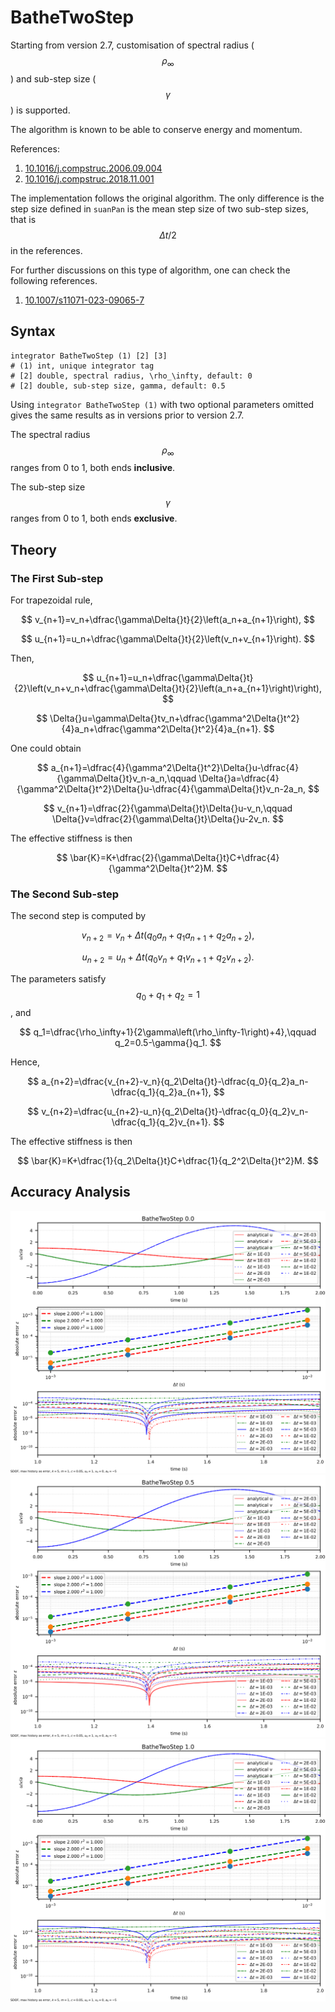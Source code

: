 # BatheTwoStep

Starting from version 2.7, customisation of spectral radius ($$\rho_\infty$$) and sub-step size ($$\gamma$$) is supported.

The algorithm is known to be able to conserve energy and momentum.

References:

1. [10.1016/j.compstruc.2006.09.004](https://doi.org/10.1016/j.compstruc.2006.09.004)
2. [10.1016/j.compstruc.2018.11.001](https://doi.org/10.1016/j.compstruc.2018.11.001)

The implementation follows the original algorithm. The only difference is the step size defined in `suanPan` is the mean step size of two sub-step sizes, that is $$\Delta{}t/2$$ in the references.

For further discussions on this type of algorithm, one can check the following references.

1. [10.1007/s11071-023-09065-7](https://doi.org/10.1007/s11071-023-09065-7)

## Syntax

```
integrator BatheTwoStep (1) [2] [3]
# (1) int, unique integrator tag
# [2] double, spectral radius, \rho_\infty, default: 0
# [2] double, sub-step size, gamma, default: 0.5
```

Using `integrator BatheTwoStep (1)` with two optional parameters omitted gives the same results as in versions prior 
to version 2.7.

The spectral radius $$\rho_\infty$$ ranges from 0 to 1, both ends **inclusive**.

The sub-step size $$\gamma$$ ranges from 0 to 1, both ends **exclusive**.

## Theory

### The First Sub-step

For trapezoidal rule,

$$
v_{n+1}=v_n+\dfrac{\gamma\Delta{}t}{2}\left(a_n+a_{n+1}\right),
$$

$$
u_{n+1}=u_n+\dfrac{\gamma\Delta{}t}{2}\left(v_n+v_{n+1}\right).
$$

Then,

$$
u_{n+1}=u_n+\dfrac{\gamma\Delta{}t}{2}\left(v_n+v_n+\dfrac{\gamma\Delta{}t}{2}\left(a_n+a_{n+1}\right)\right),
$$

$$
\Delta{}u=\gamma\Delta{}tv_n+\dfrac{\gamma^2\Delta{}t^2}{4}a_n+\dfrac{\gamma^2\Delta{}t^2}{4}a_{n+1}.
$$

One could obtain

$$
a_{n+1}=\dfrac{4}{\gamma^2\Delta{}t^2}\Delta{}u-\dfrac{4}{\gamma\Delta{}t}v_n-a_n,\qquad
\Delta{}a=\dfrac{4}{\gamma^2\Delta{}t^2}\Delta{}u-\dfrac{4}{\gamma\Delta{}t}v_n-2a_n,
$$

$$
v_{n+1}=\dfrac{2}{\gamma\Delta{}t}\Delta{}u-v_n,\qquad
\Delta{}v=\dfrac{2}{\gamma\Delta{}t}\Delta{}u-2v_n.
$$

The effective stiffness is then

$$
\bar{K}=K+\dfrac{2}{\gamma\Delta{}t}C+\dfrac{4}{\gamma^2\Delta{}t^2}M.
$$

### The Second Sub-step

The second step is computed by

$$
v_{n+2}=v_n+\Delta{}t\left(q_0a_n+q_1a_{n+1}+q_2a_{n+2}\right),
$$

$$
u_{n+2}=u_n+\Delta{}t\left(q_0v_n+q_1v_{n+1}+q_2v_{n+2}\right).
$$

The parameters satisfy $$q_0+q_1+q_2=1$$, and

$$
q_1=\dfrac{\rho_\infty+1}{2\gamma\left(\rho_\infty-1\right)+4},\qquad
q_2=0.5-\gamma{}q_1.
$$

Hence,

$$
a_{n+2}=\dfrac{v_{n+2}-v_n}{q_2\Delta{}t}-\dfrac{q_0}{q_2}a_n-\dfrac{q_1}{q_2}a_{n+1},
$$

$$
v_{n+2}=\dfrac{u_{n+2}-u_n}{q_2\Delta{}t}-\dfrac{q_0}{q_2}v_n-\dfrac{q_1}{q_2}v_{n+1}.
$$

The effective stiffness is then

$$
\bar{K}=K+\dfrac{1}{q_2\Delta{}t}C+\dfrac{1}{q_2^2\Delta{}t^2}M.
$$

## Accuracy Analysis

![bathetwostep-0.0](bathetwostep-0.0.svg)
![bathetwostep-0.5](bathetwostep-0.5.svg)
![bathetwostep-1.0](bathetwostep-1.0.svg)
